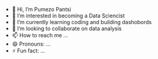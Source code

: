 - 👋 Hi, I’m Pumezo Pantsi
- 👀 I’m interested in becoming a Data Sciencist
- 🌱 I’m currently learning coding and building dashobords
- 💞️ I’m looking to collaborate on data analysis
- 📫 How to reach me ...
- 😄 Pronouns: ...
- ⚡ Fun fact: ...

<!---
CHWAMA/CHWAMA is a ✨ special ✨ repository because its `README.md` (this file) appears on your GitHub profile.
You can click the Preview link to take a look at your changes.
--->
